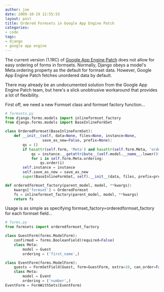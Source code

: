 ```yaml
---
author: joe
date: 2009-10-19 12:55:53
layout: post
title: Ordered Formsets in Google App Engine Patch
categories:
- code
tags:
- django
- google app engine
---
```


The current version (1.1RC) of [Google App Engine Patch](http://code.google.com/p/app-engine-patch/) does not allow for easy ordering of forms in formsets. Normally, Django obeys a model's Meta.ordering property as the default for formset data. However, Google App Engine Patch fetches unordered data by default.

There may already be an undocumented solution from the Google App Engine Patch team, but here's a slick unobtrusive workaround that provides a lot of flexibility.

First off, we need a new Formset class and formset factory function...

```python
# formsets.py
from django.forms.models import inlineformset_factory
from django.forms.models import BaseInlineFormSet

class OrderedFormset(BaseInlineFormSet):
    def __init__(self, data=None, files=None, instance=None,
                 save_as_new=False, prefix=None):
        qs = ()
        if hasattr(self.form, 'Meta') and hasattr(self.form.Meta, 'ordering'):
            qs = instance.__getattribute__(self.model.__name__.lower()+'_set')
            for i in self.form.Meta.ordering:
                qs.order(i)
        self.instance = instance
        self.save_as_new = save_as_new
        super(BaseInlineFormSet, self).__init__(data, files, prefix=prefix, queryset=qs)

def orderedformset_factory(parent_model, model, **kwargs):
    kwargs['formset'] = OrderedFormset
    fs = inlineformset_factory(parent_model, model, **kwargs)
    return fs
```

Usage is as simple as specifying formset_factory=orderedformset_factory for each formset field...

```python
# forms.py
from formsets import orderedformset_factory

class GuestForm(forms.ModelForm):
    confirmed = forms.BooleanField(required=False)
    class Meta:
        model = Guest
        ordering = ('first_name',)

class EventForm(forms.ModelForm):
    guests = FormSetField(Guest, form=GuestForm, extra=10, can_order=False, formset_factory=orderedformset_factory)
    class Meta:
        model = Event
        ordering = ('number',)
EventForm = FormWithSets(EventForm)
```



